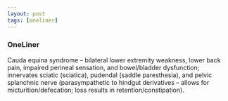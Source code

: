 ```yaml
---
layout: post
tags: [oneliner]
---
```



### OneLiner

Cauda equina syndrome – bilateral lower extremity weakness, lower back pain, impaired perineal sensation, and bowel/bladder dysfunction; innervates sciatic (sciatica), pudendal (saddle paresthesia), and pelvic splanchnic nerve (parasympathetic to hindgut derivatives – allows for micturition/defecation; loss results in retention/constipation).
